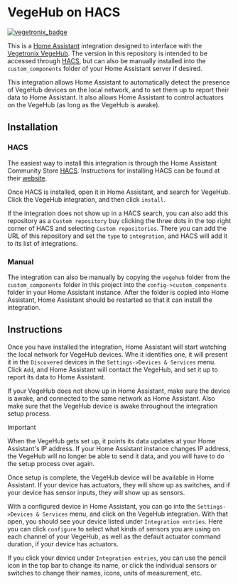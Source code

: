 # VegeHub on HACS

[![vegetronix_badge](https://img.shields.io/badge/VEGETRONIX-VEGEHUB-green)](https://www.vegetronix.com/Products/VG-HUB-RELAY/)

This is a [Home Assistant](https://www.home-assistant.io/) integration designed to interface with the [Vegetronix VegeHub](https://www.vegetronix.com/Products/VG-HUB-RELAY/). The version in this repository is intended to be accessed through [HACS](https://hacs.xyz/), but can also be manually installed into the `custom_components` folder of your Home Assistant server if desired.

This integration allows Home Assistant to automatically detect the presence of VegeHub devices on the local network, and to set them up to report their data to Home Assistant. It also allows Home Assistant to control actuators on the VegeHub (as long as the VegeHub is awake).

## Installation

### HACS

The easiest way to install this integration is through the Home Assistant Community Store [HACS](https://hacs.xyz/). Instructions for installing HACS can be found at their [website](https://hacs.xyz/docs/use/).

Once HACS is installed, open it in Home Assistant, and search for VegeHub. Click the VegeHub integration, and then click `install`.

If the integration does not show up in a HACS search, you can also add this repository as a `Custom repository` buy clicking the three dots in the top right corner of HACS and selecting `Custom repositories`. There you can add the URL of this repository and set the `type` to `integration`, and HACS will add it to its list of integrations.

### Manual

The integration can also be manually by copying the `vegehub` folder from the `custom_components` folder in this project into the `config->custom_components` folder in your Home Assistant instance. After the folder is copied into Home Assistant, Home Assistant should be restarted so that it can install the integration.

## Instructions

Once you have installed the integration, Home Assistant will start watching the local network for VegeHub devices. Whe it identifies one, it will present it in the `Discovered` devices in the `Settings->Devices & Services` menu. Click `Add`, and Home Assistant will contact the VegeHub, and set it up to report its data to Home Assistant.

If your VegeHub does not show up in Home Assistant, make sure the device is awake, and connected to the same network as Home Assistant. Also make sure that the VegeHub device is awake throughout the integration setup process.

> [!IMPORTANT]  
> When the VegeHub gets set up, it points its data updates at your Home Assistant's IP address. If your Home Assistant instance changes IP address, the VegeHub will no longer be able to send it data, and you will have to do the setup process over again.

Once setup is complete, the VegeHub device will be available in Home Assistant. If your device has actuators, they will show up as switches, and if your device has sensor inputs, they will show up as sensors.

With a configured device in Home Assistant, you can go into the `Settings->Devices & Services` menu, and click on the VegeHub integration. With that open, you should see your device listed under `Integration entries`. Here you can click `configure` to select what kinds of sensors you are using on each channel of your VegeHub, as well as the default actuator command duration, if your device has actuators.

If you click your device under `Integration entries`, you can use the pencil icon in the top bar to change its name, or click the individual sensors or switches to change their names, icons, units of measurement, etc.
